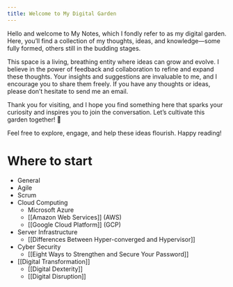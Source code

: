 ```yaml
---
title: Welcome to My Digital Garden
---
```

Hello and welcome to My Notes, which I fondly refer to as my digital garden. Here, you’ll find a collection of my thoughts, ideas, and knowledge—some fully formed, others still in the budding stages.

This space is a living, breathing entity where ideas can grow and evolve. I believe in the power of feedback and collaboration to refine and expand these thoughts. Your insights and suggestions are invaluable to me, and I encourage you to share them freely. If you have any thoughts or ideas, please don’t hesitate to send me an email.

Thank you for visiting, and I hope you find something here that sparks your curiosity and inspires you to join the conversation. Let’s cultivate this garden together! 🌱

Feel free to explore, engage, and help these ideas flourish. Happy reading!
# Where to start

* General
* Agile 
* Scrum
* Cloud Computing
	* Microsoft Azure
	* [[Amazon Web Services]] (AWS)
	* [[Google Cloud Platform]] (GCP)
* Server Infrastructure
	* [[Differences Between Hyper-converged and Hypervisor]]
* Cyber Security
	* [[Eight Ways to Strengthen and Secure Your Password]]
* [[Digital Transformation]]
	* [[Digital Dexterity]]
	* [[Digital Disruption]]
